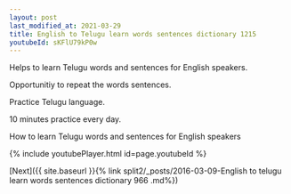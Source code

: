 ```yaml
---
layout: post
last_modified_at: 2021-03-29
title: English to Telugu learn words sentences dictionary 1215 
youtubeId: sKFlU79kP0w
---
```

 
 
Helps to learn Telugu words and sentences for English speakers.

Opportunitiy to repeat the words sentences. 

Practice Telugu language. 
 
10 minutes practice every day. 
 
How to learn Telugu words and sentences for English speakers 
 
{% include youtubePlayer.html id=page.youtubeId %}
 
 
[Next]({{ site.baseurl }}{% link  split2/_posts/2016-03-09-English to telugu learn words sentences dictionary 966 .md%})
 
